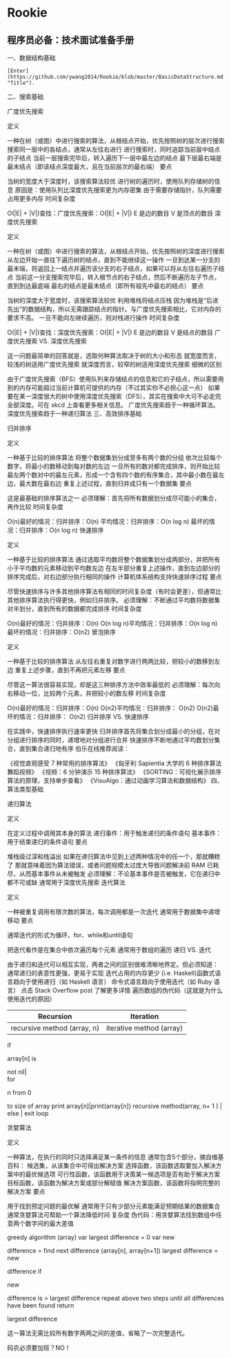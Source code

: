 # Rookie
## 程序员必备：技术面试准备手册

一、数据结构基础
    
    [Enter](https://github.com/ywang2014/Rookie/blob/master/BasicDataStructure.md "Title").


二、搜索基础

广度优先搜索

定义

一种在树（或图）中进行搜索的算法，从根结点开始，优先按照树的层次进行搜索
搜索同一层中的各结点，通常从左往右进行
进行搜索时，同时追踪当前层中结点的子结点
当前一层搜索完毕后，转入遍历下一层中最左边的结点
最下层最右端是最末结点（即该结点深度最大，且在当前层次的最右端）
要点

当树的宽度大于深度时，该搜索算法较优
进行树的遍历时，使用队列存储树的信息
原因是：使用队列比深度优先搜索更为内存密集
由于需要存储指针，队列需要占用更多内存
时间复杂度

O(|E| + |V|)查找：广度优先搜索：O(|E| + |V|)
E 是边的数目
V 是顶点的数目
深度优先搜索

定义

一种在树（或图）中进行搜索的算法，从根结点开始，优先按照树的深度进行搜索
从左边开始一直往下遍历树的结点，直到不能继续这一操作
一旦到达某一分支的最末端，将返回上一结点并遍历该分支的右子结点，如果可以将从左往右遍历子结点
当前这一分支搜索完毕后，转入根节点的右子结点，然后不断遍历左子节点，直到到达最底端
最右的结点是最末结点（即所有祖先中最右的结点）
要点

当树的深度大于宽度时，该搜索算法较优
利用堆栈将结点压栈
因为堆栈是“后进先出”的数据结构，所以无需跟踪结点的指针。与广度优先搜索相比，它对内存的要求不高。
一旦不能向左继续遍历，则对栈进行操作
时间复杂度

O(|E| + |V|)查找：深度优先搜索：O(|E| + |V|)
E 是边的数目
V 是结点的数目
广度优先搜索 VS. 深度优先搜索

这一问题最简单的回答就是，选取何种算法取决于树的大小和形态
就宽度而言，较浅的树适用广度优先搜索
就深度而言，较窄的树适用深度优先搜索
细微的区别

由于广度优先搜索（BFS）使用队列来存储结点的信息和它的子结点，所以需要用到的内存可能超过当前计算机可提供的内存（不过其实你不必担心这一点）
如果要在某一深度很大的树中使用深度优先搜索（DFS），其实在搜索中大可不必走完全部深度。可在 xkcd 上查看更多相关信息。
广度优先搜索趋于一种循环算法。
深度优先搜索趋于一种递归算法
三、高效排序基础

归并排序

定义

一种基于比较的排序算法
将整个数据集划分成至多有两个数的分组
依次比较每个数字，将最小的数移动到每对数的左边
一旦所有的数对都完成排序，则开始比较最左两个数对中的最左元素，形成一个含有四个数的有序集合，其中最小数在最左边，最大数在最右边
重复上述过程，直到归并成只有一个数据集
要点

这是最基础的排序算法之一
必须理解：首先将所有数据划分成尽可能小的集合，再作比较
时间复杂度

O(n)最好的情况：归并排序：O(n)
平均情况：归并排序：O(n log n)
最坏的情况：归并排序：O(n log n)
快速排序

定义

一种基于比较的排序算法
通过选取平均数将整个数据集划分成两部分，并把所有小于平均数的元素移动到平均数左边
在左半部分重复上述操作，直到左边部分的排序完成后，对右边部分执行相同的操作
计算机体系结构支持快速排序过程
要点

尽管快速排序与许多其他排序算法有相同的时间复杂度（有时会更差），但通常比其他排序算法执行得更快，例如归并排序。
必须理解：不断通过平均数将数据集对半划分，直到所有的数据都完成排序
时间复杂度

O(n)最好的情况：归并排序：O(n)
O(n log n)平均情况：归并排序：O(n log n)
最坏的情况：归并排序：O(n2)
冒泡排序

定义

一种基于比较的排序算法
从左往右重复对数字进行两两比较，把较小的数移到左边
重复上述步骤，直到不再把元素左移
要点

尽管这一算法很容易实现，却是这三种排序方法中效率最低的
必须理解：每次向右移动一位，比较两个元素，并把较小的数左移
时间复杂度

O(n)最好的情况：归并排序：O(n)
O(n2)平均情况：归并排序： O(n2)
O(n2)最坏的情况：归并排序： O(n2)
归并排序 VS. 快速排序

在实践中，快速排序执行速率更快
归并排序首先将集合划分成最小的分组，在对分组进行排序的同时，递增地对分组进行合并
快速排序不断地通过平均数划分集合，直到集合递归地有序
伯乐在线推荐阅读：

《视觉直观感受 7 种常用的排序算法》
《匈牙利 Sapientia 大学的 6 种排序算法舞蹈视频》
《视频：6 分钟演示 15 种排序算法》
《SORTING：可视化展示排序算法的原理，支持单步查看》
《VisuAlgo：通过动画学习算法和数据结构》
四、算法类型基础

递归算法

定义

在定义过程中调用其本身的算法
递归事件：用于触发递归的条件语句
基本事件：用于结束递归的条件语句
要点

堆栈级过深和栈溢出
如果在递归算法中见到上述两种情况中的任一个，那就糟糕了
那就意味着因为算法错误，或者问题规模太过庞大导致问题解决前 RAM 已耗尽，从而基本事件从未被触发
必须理解：不论基本事件是否被触发，它在递归中都不可或缺
通常用于深度优先搜索
迭代算法

定义

一种被重复调用有限次数的算法，每次调用都是一次迭代
通常用于数据集中递增移动
要点

通常迭代的形式为循环、for、while和until语句

把迭代看作是在集合中依次遍历每个元素
通常用于数组的遍历
递归 VS. 迭代

由于递归和迭代可以相互实现，两者之间的区别很难清晰地界定。但必须知道：
通常递归的表意性更强，更易于实现
迭代占用的内存更少
(i.e. Haskell)函数式语言趋向于使用递归（如 Haskell 语言）
命令式语言趋向于使用迭代（如 Ruby 语言）
点击 Stack Overflow post 了解更多详情
遍历数组的伪代码（这就是为什么使用迭代的原因）

Recursion| Iteration
----------------------------------|----------------------------------
recursive method (array, n)| iterative method (array)
if
 
array[n] 
is
 
not nil|   
for
 
n from 
0
 
to size of array
print array[n]|print(array[n])
recursive method(array, n+
1
)  |
else
|
exit loop

贪婪算法

定义

一种算法，在执行的同时只选择满足某一条件的信息
通常包含5个部分，摘自维基百科：
候选集，从该集合中可得出解决方案
选择函数，该函数选取要加入解决方案中的最优候选项
可行性函数，该函数用于决策某一候选项是否有助于解决方案
目标函数，该函数为解决方案或部分解赋值
解决方案函数，该函数将指明完整的解决方案
要点

用于找到预定问题的最优解
通常用于只有少部分元素能满足预期结果的数据集合
通常贪婪算法可帮助一个算法降低时间 复杂度
伪代码：用贪婪算法找到数组中任意两个数字间的最大差值

greedy algorithm (array)
var largest difference = 0
var 
new
 
difference = find next difference (array[n], array[n+1])
largest difference = 
new
 
difference 
if
 
new
 
difference is > largest difference
repeat above two steps until all differences have been found
return
 
largest difference

这一算法无需比较所有数字两两之间的差值，省略了一次完整迭代。

码农必须要加班？NO！ 
